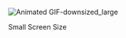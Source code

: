 ![Animated GIF-downsized_large](https://user-images.githubusercontent.com/52754358/115916257-3073ad80-a492-11eb-8398-5a1fbf6b9e3a.gif)


Small Screen Size


